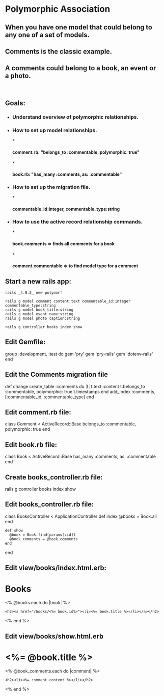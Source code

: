 # Polymorphic Association
## When you have one model that could belong to any one of a set of models.
## Comments is the classic example.
## A comments could belong to a book, an event or a photo.
</br>

## Goals:

* <h3> Understand overview of polymorphic relationships.</h3>
* <h3> How to set up model relationships. </h3>
  * <h4>comment.rb: "belongs_to :commentable, polymorphic: true"</h4>
  * <h4>book.rb: "has_many :comments, as: :commentable"</h4>
* <h3> How to set up the migration file. </h3>
  * <h4>commentable_id:integer, commentable_type:string</h4>
* <h3> How to use the active record relationship commands.</h3>
  * <h4> book.comments => finds all comments for a book </h4>
  * <h4> comment.commentable => to find model type for a comment</h4>

## Start a new rails app:
    rails _4.0.2_ new polymorf

    rails g model comment content:text commentable_id:integer commentable_type:string
    rails g model book title:string
    rails g model event name:string
    rails g model photo caption:string

    rails g controller books index show

## Edit Gemfile:

  group :development, :test do
    gem 'pry'
    gem 'pry-rails'
    gem 'dotenv-rails'
  end

## Edit the Comments migration file

  def change
    create_table :comments do |t|
      t.text :content
      t.belongs_to :commentable, polymorphic: true
      t.timestamps
      end
      add_index :comments, [:commentable_id, :commentable_type]
    end

## Edit comment.rb file:

  class Comment < ActiveRecord::Base
    belongs_to :commentable, polymorphic: true
  end

## Edit book.rb file:
  class Book < ActiveRecord::Base
    has_many :comments, as: :commentable
  end

## Create books_controller.rb file:
  rails g controller books index show

## Edit books_controller.rb file:
  class BooksController < ApplicationController
    def index
      @books = Book.all
    end

    def show
      @book = Book.find(params[:id])
      @book_comments = @book.comments
    end
  end

## Edit view/books/index.html.erb:
  <h1>Books</h1>

  <% @books.each do |book| %>

    <h2><a href="/books/<%= book.id%>"><li><%= book.title %></li></a></h2>

  <% end %>

## Edit view/books/show.html.erb
  <h1><%=  @book.title %></h1>

  <% @book_comments.each do |comment| %>

    <h2><li><%= comment.content %></li></h2>

  <% end %>